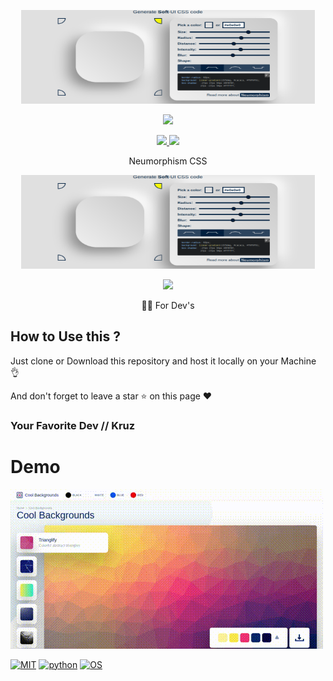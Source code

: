 <p align="center">
  <img src="https://github.com/KruZira/Neumorphism/raw/master/ne.png" width="470" height="150">
</p>

<p align="center"><img src="https://img.shields.io/badge/Version-1.01-brightgreen"></p>
<p align="center">
  <a href="https://github.com/kruzira">
    <img src="https://img.shields.io/github/followers/th3unkn0n?label=Follow&style=social">
  </a>
  <a href="https://github.com/KruZira/Neumorphism">
    <img src="https://img.shields.io/github/stars/th3unkn0n/TeleGram-Group-Scraper?style=social">
  </a>
</p>
<p align="center">
  Neumorphism CSS
</p>



<p align="center">
  <img src="https://github.com/KruZira/Neumorphism/raw/master/ne.png" width="470" height="150">
</p>

<p align="center"><img src="https://img.shields.io/badge/Version-1.01-brightgreen"></p>
<p align="center">
  <a href="https://github.com/kruzira">
  </a>
</p>
<p align="center">
  👩‍💻 For Dev's
</p>



## How to Use this ?

Just clone or Download this repository and host it locally on your Machine 👌

And don't forget to leave a star ⭐ on this page ❤️

### Your Favorite Dev // Kruz 


# Demo
![Demo](https://github.com/KruZira/Cool-Background/raw/master/image.gif)


[![MIT](https://img.shields.io/packagist/l/doctrine/orm.svg)](https://github.com/Manisso/Crips/blob/master/LICENSE)
[![python](https://img.shields.io/badge/python-2.7-brightgreen.svg)](https://www.python.org/downloads/release/python-2714/)
[![OS](https://img.shields.io/badge/Tested%20On-Linux%20%7C%20Android-yellowgreen.svg)](https://termux.com/)
